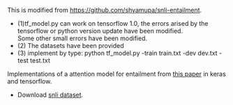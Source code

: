 
This is modified from https://github.com/shyamupa/snli-entailment.   
* (1)tf_model.py can work on tensorflow 1.0, the errors arised by the tensorflow or python version update have been modified.  
  Some other small errors have been modified.  
* (2) The datasets have been provided   
* (3) implement by type:  python tf_model.py -train train.txt -dev dev.txt -test test.txt


Implementations of a attention model for entailment from [this paper](http://arxiv.org/abs/1509.06664) in keras and tensorflow.

* Download [snli dataset](http://nlp.stanford.edu/projects/snli/).

